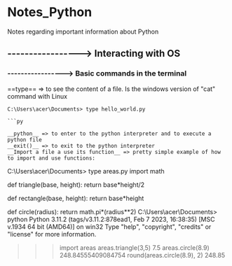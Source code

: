 # Notes_Python
Notes regarding important information about Python


## -----------------> Interacting with OS

### -----------------> Basic commands in the terminal

==type== => to see the content of a file. Is the windows version of "cat" command with Linux
```
C:\Users\acer\Documents> type hello_world.py

```py

__python__ => to enter to the python interpreter and to execute a python file
__exit()__ => to exit to the python interpreter
__Import a file a use its function__ => pretty simple example of how to import and use functions:

```
C:\Users\acer\Documents> type areas.py
import math

def triangle(base, height):
    return base*height/2

def rectangle(base, height):
    return base*height

def circle(radius):
    return math.pi*(radius**2)
C:\Users\acer\Documents> python
Python 3.11.2 (tags/v3.11.2:878ead1, Feb  7 2023, 16:38:35) [MSC v.1934 64 bit (AMD64)] on win32
Type "help", "copyright", "credits" or "license" for more information.
>>> import areas
>>> areas.triangle(3,5)
7.5
>>> areas.circle(8.9)
248.84555409084754
>>> round(areas.circle(8.9), 2)
248.85
```py
